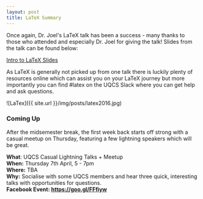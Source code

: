 ```yaml
---
layout: post
title: LaTeX Summary
---
```


Once again, Dr. Joel's LaTeX talk has been a success - many thanks to those who
attended and especially Dr. Joel for giving the talk! Slides from the talk can
be found below:
<p><a href="{{ site.baseurl }}/uploads/intro_to_latex.pdf">Intro to LaTeX Slides</a></p>
As LaTeX is generally not picked up from one talk there is luckily plenty of
resources online which can assist you on your LaTeX journey but more importantly
you can find #latex on the UQCS Slack where you can get help and ask questions.

![LaTex]({{ site.url }}/img/posts/latex2016.jpg)




### Coming Up
After the midsemester break, the first week back starts off strong with a casual
meetup on Thursday, featuring a few lightning speakers which will be great.

<div class="details-box">
<strong>What</strong>: UQCS Casual Lightning Talks + Meetup<br />
<strong>When:</strong> Thursday 7th April, 5 - 7pm<br />
<strong>Where:</strong> TBA<br />
<strong>Why:</strong> Socialise with some UQCS members and hear three quick, interesting talks
with opportunities for questions.<br/>
<strong>Facebook Event: <a href="https://goo.gl/FFfiyw">https://goo.gl/FFfiyw</a></strong>
</div>

